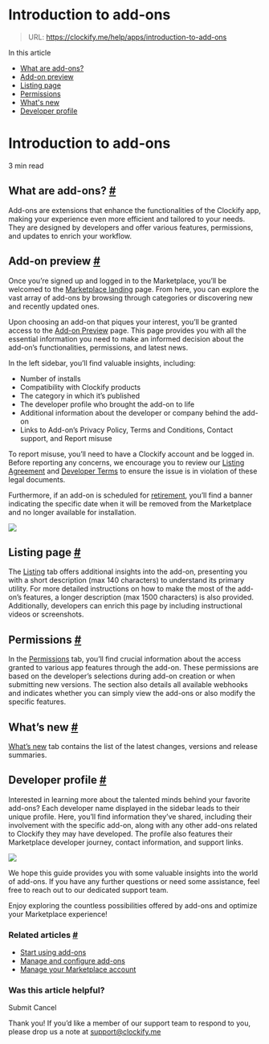 # Introduction to add-ons

> URL: https://clockify.me/help/apps/introduction-to-add-ons

In this article

* [What are add-ons?](#what-are-add-ons)
* [Add-on preview](#add-on-preview)
* [Listing page](#listing-page)
* [Permissions](#permissions)
* [What's new](#whats-new)
* [Developer profile](#developer-profile)

# Introduction to add-ons

3 min read

## What are add-ons? [#](#what-are-add-ons)

Add-ons are extensions that enhance the functionalities of the Clockify app, making your experience even more efficient and tailored to your needs. They are designed by developers and offer various features, permissions, and updates to enrich your workflow.

## Add-on preview [#](#add-on-preview)

Once you’re signed up and logged in to the Marketplace, you’ll be welcomed to the [Marketplace landing](https://marketplace.cake.com/) page. From here, you can explore the vast array of add-ons by browsing through categories or discovering new and recently updated ones.

Upon choosing an add-on that piques your interest, you’ll be granted access to the [Add-on Preview](https://marketplace.cake.com/addons/43513aed-73eb-41c0-9803-814ab3a72ee6) page. This page provides you with all the essential information you need to make an informed decision about the add-on’s functionalities, permissions, and latest news.

In the left sidebar, you’ll find valuable insights, including:

* Number of installs
* Compatibility with Clockify products
* The category in which it’s published
* The developer profile who brought the add-on to life
* Additional information about the developer or company behind the add-on
* Links to Add-on’s Privacy Policy, Terms and Conditions, Contact support, and Report misuse

To report misuse, you’ll need to have a Clockify account and be logged in. Before reporting any concerns, we encourage you to review our [Listing Agreement](https://dev-docs.marketplace.cake.com/cake-com-marketplace-listing-agreement/) and [Developer Terms](https://dev-docs.marketplace.cake.com/terms/) to ensure the issue is in violation of these legal documents.

Furthermore, if an add-on is scheduled for [retirement](https://dev-docs.marketplace.cake.com/instructions-and-guidelines/delete-add-on/), you’ll find a banner indicating the specific date when it will be removed from the Marketplace and no longer available for installation.

![](https://clockify.me/help/wp-content/uploads/2023/12/Screenshot-2023-12-18-at-11.49.59-1024x745.png)

## Listing page [#](#listing-page)

The [Listing](https://marketplace.cake.com/addons/43513aed-73eb-41c0-9803-814ab3a72ee6) tab offers additional insights into the add-on, presenting you with a short description (max 140 characters) to understand its primary utility. For more detailed instructions on how to make the most of the add-on’s features, a longer description (max 1500 characters) is also provided. Additionally, developers can enrich this page by including instructional videos or screenshots.

## Permissions [#](#permissions)

In the [Permissions](https://marketplace.cake.com/addons/43513aed-73eb-41c0-9803-814ab3a72ee6) tab, you’ll find crucial information about the access granted to various app features through the add-on. These permissions are based on the developer’s selections during add-on creation or when submitting new versions. The section also details all available webhooks and indicates whether you can simply view the add-ons or also modify the specific features.

## What’s new [#](#whats-new)

[What’s new](https://marketplace.cake.com/addons/43513aed-73eb-41c0-9803-814ab3a72ee6) tab contains the list of the latest changes, versions and release summaries.

## Developer profile [#](#developer-profile)

Interested in learning more about the talented minds behind your favorite add-ons? Each developer name displayed in the sidebar leads to their unique profile. Here, you’ll find information they’ve shared, including their involvement with the specific add-on, along with any other add-ons related to Clockify they may have developed. The profile also features their Marketplace developer journey, contact information, and support links.

![](https://clockify.me/help/wp-content/uploads/2023/12/Dev-profile-My-add-ons-1-1024x515.png)

We hope this guide provides you with some valuable insights into the world of add-ons. If you have any further questions or need some assistance, feel free to reach out to our dedicated support team.

Enjoy exploring the countless possibilities offered by add-ons and optimize your Marketplace experience!

### Related articles [#](#related-articles)

* [Start using add-ons](https://clockify.me/help/apps/start-using-add-ons)
* [Manage and configure add-ons](https://clockify.me/help/apps/manage-and-configure-add-ons)
* [Manage your Marketplace account](https://clockify.me/help/apps/manage-your-account)

### Was this article helpful?

Submit
Cancel

Thank you! If you’d like a member of our support team to respond to you, please drop us a note at support@clockify.me